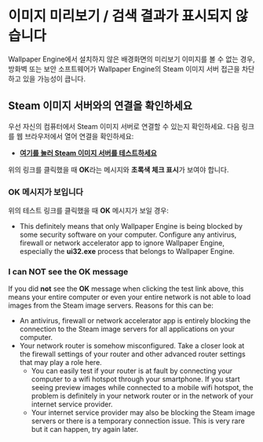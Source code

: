 # 이미지 미리보기 / 검색 결과가 표시되지 않습니다

Wallpaper Engine에서 설치하지 않은 배경화면의 미리보기 이미지를 볼 수 없는 경우, 방화벽 또는 보안 소프트웨어가 Wallpaper Engine의 Steam 이미지 서버 접근을 차단하고 있을 가능성이 큽니다.

## Steam 이미지 서버와의 연결을 확인하세요

우선 자신의 컴퓨터에서 Steam 이미지 서버로 연결할 수 있는지 확인하세요. 다음 링크를 웹 브라우저에서 열어 연결을 확인하세요:

* [**여기를 눌러 Steam 이미지 서버를 테스트하세요**](https://steamuserimages-a.akamaihd.net/ugc/1796366854776537259/C541D485E7156010D92284B082D13A2377FD1F8F/?imw=5000&imh=5000&ima=fit&impolicy=Letterbox&imcolor=%23000000&letterbox=false)

위의 링크를 클릭했을 때 **OK**라는 메시지와 **초록색 체크 표시**가 보여야 합니다.

### OK 메시지가 보입니다

위의 테스트 링크를 클릭했을 때 **OK** 메시지가 보일 경우:

* This definitely means that only Wallpaper Engine is being blocked by some security software on your computer. Configure any antivirus, firewall or network accelerator app to ignore Wallpaper Engine, especially the **ui32.exe** process that belongs to Wallpaper Engine.

### I can NOT see the OK message

If you did **not** see the **OK** message when clicking the test link above, this means your entire computer or even your entire network is not able to load images from the Steam image servers. Reasons for this can be:

* An antivirus, firewall or network accelerator app is entirely blocking the connection to the Steam image servers for all applications on your computer.
* Your network router is somehow misconfigured. Take a closer look at the firewall settings of your router and other advanced router settings that may play a role here.
    * You can easily test if your router is at fault by connecting your computer to a wifi hotspot through your smartphone. If you start seeing preview images while connected to a mobile wifi hotspot, the problem is definitely in your network router or in the network of your internet service provider.
    * Your internet service provider may also be blocking the Steam image servers or there is a temporary connection issue. This is very rare but it can happen, try again later.
